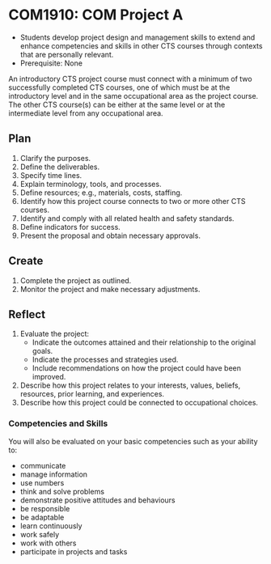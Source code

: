 # COM1910: COM Project A

* Students develop project design and management skills to extend and enhance competencies and skills in other CTS courses through contexts that are personally relevant.
* Prerequisite: None

An introductory CTS project course must connect with a minimum of two successfully completed CTS courses, one of which must be at the introductory level and in the same occupational area as the project course. The other CTS course(s) can be either at the same level or at the intermediate level from any occupational area.

## Plan

1. Clarify the purposes.
1. Define the deliverables.
1. Specify time lines.
1. Explain terminology, tools, and processes.
1. Define resources; e.g., materials, costs, staffing.
1. Identify how this project course connects to two or more other CTS courses.
1. Identify and comply with all related health and safety standards.
1. Define indicators for success.
1. Present the proposal and obtain necessary approvals.

## Create

1. Complete the project as outlined.
1. Monitor the project and make necessary adjustments.

## Reflect

1. Evaluate the project:
    * Indicate the outcomes attained and their relationship to the original goals.
    * Indicate the processes and strategies used.
    * Include recommendations on how the project could have been improved.
1. Describe how this project relates to your interests, values, beliefs, resources, prior learning, and experiences.
1. Describe how this project could be connected to occupational choices.

### Competencies and Skills

You will also be evaluated on your basic competencies such as your ability to:

* communicate
* manage information
* use numbers
* think and solve problems
* demonstrate positive attitudes and behaviours
* be responsible
* be adaptable
* learn continuously
* work safely
* work with others
* participate in projects and tasks
